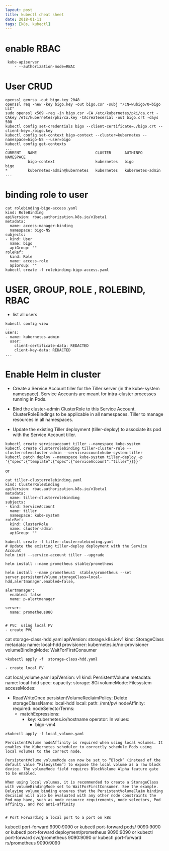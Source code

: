 ```yaml
---
layout: post
title: kubectl cheat sheet
date: 2018-01-11
tags: [k8s, kubectl]
---
```


# enable RBAC
```
 kube-apiserver
    - --authorization-mode=RBAC
```

# User CRUD
```
openssl genrsa -out bigo.key 2048
openssl req -new -key bigo.key -out bigo.csr -subj "/CN=wubigo/O=bigo LLC"
sudo openssl x509 -req -in bigo.csr -CA /etc/kubernetes/pki/ca.crt -CAkey /etc/kubernetes/pki/ca.key -CAcreateserial -out bigo.crt -days 500
kubectl config set-credentials bigo --client-certificate=./bigo.crt --client-key=./bigo.key
kubectl config set-context bigo-context --cluster=kubernetes --namespace=bigo-NS --user=bigo
kubectl config get-contexts 
...
CURRENT   NAME                          CLUSTER      AUTHINFO           NAMESPACE
          bigo-context                  kubernetes   bigo               bigo
*         kubernetes-admin@kubernetes   kubernetes   kubernetes-admin
...
```

# binding role to user
```
cat rolebinding-bigo-access.yaml
kind: RoleBinding
apiVersion: rbac.authorization.k8s.io/v1beta1
metadata:
  name: access-manager-binding
  namespace: bigo-NS
subjects:
- kind: User
  name: bigo
  apiGroup: ""
roleRef:
  kind: Role
  name: access-role
  apiGroup: ""
kubectl create -f rolebinding-bigo-access.yaml

```


# USER, GROUP, ROLE , ROLEBIND, RBAC
- list all users
```
kubectl config view
...
users:
- name: kubernetes-admin
  user:
    client-certificate-data: REDACTED
    client-key-data: REDACTED
...
```


# Enable Helm in cluster

- Create a Service Account tiller for the Tiller server (in the kube-system namespace). Service Accounts are meant for intra-cluster processes running in Pods.

- Bind the cluster-admin ClusterRole to this Service Account. ClusterRoleBindings to be applicable in all namespaces. Tiller to manage resources in all namespaces.

- Update the existing Tiller deployment (tiller-deploy) to associate its pod with the Service Account tiller.
```
kubectl create serviceaccount tiller --namespace kube-system
kubectl create clusterrolebinding tiller-cluster-rule --clusterrole=cluster-admin --serviceaccount=kube-system:tiller
kubectl patch deploy --namespace kube-system tiller-deploy -p '{"spec":{"template":{"spec":{"serviceAccount":"tiller"}}}}'
```
or
```
cat tiller-clusterrolebinding.yaml
kind: ClusterRoleBinding
apiVersion: rbac.authorization.k8s.io/v1beta1
metadata:
  name: tiller-clusterrolebinding
subjects:
- kind: ServiceAccount
  name: tiller
  namespace: kube-system
roleRef:
  kind: ClusterRole
  name: cluster-admin
  apiGroup: ""

kubectl create -f tiller-clusterrolebinding.yaml
# Update the existing tiller-deploy deployment with the Service Account
helm init --service-account tiller --upgrade
```



```
helm install --name prometheus stable/prometheus

helm install --name prometheus1  stable/prometheus --set server.persistentVolume.storageClass=local-hdd,alertmanager.enabled=false,
```

    alertmanager:
	  enabled: false
      name: p-alertmanager
    
	server:
      name: prometheus880
```

# PVC  using local PV
- create PVC
```
cat storage-class-hdd.yaml 
apiVersion: storage.k8s.io/v1
kind: StorageClass
metadata:
 name: local-hdd
provisioner: kubernetes.io/no-provisioner
volumeBindingMode: WaitForFirstConsumer
```
>kubectl apply -f  storage-class-hdd.yaml

- create local PV
```
cat local_volume.yaml
apiVersion: v1
kind: PersistentVolume
metadata:
  name: local-hdd
spec:
  capacity:
    storage: 8Gi
  volumeMode: Filesystem
  accessModes:
  - ReadWriteOnce
  persistentVolumeReclaimPolicy: Delete
  storageClassName: local-hdd
  local:
    path: /mnt/pv/
  nodeAffinity:
    required:
      nodeSelectorTerms:
      - matchExpressions:
        - key: kubernetes.io/hostname
          operator: In
          values:
          - bigo-vm4
```
>kubectl apply -f local_volume.yaml

PersistentVolume nodeAffinity is required when using local volumes. It enables the Kubernetes scheduler to correctly schedule Pods using local volumes to the correct node.

PersistentVolume volumeMode can now be set to “Block” (instead of the default value “Filesystem”) to expose the local volume as a raw block device. The volumeMode field requires BlockVolume Alpha feature gate to be enabled.

When using local volumes, it is recommended to create a StorageClass with volumeBindingMode set to WaitForFirstConsumer. See the example. Delaying volume binding ensures that the PersistentVolumeClaim binding decision will also be evaluated with any other node constraints the Pod may have, such as node resource requirements, node selectors, Pod affinity, and Pod anti-affinity


# Port Forwarding a local port to a port on k8s
```
kubectl port-forward <podname> 9090:9090
or
kubectl port-forward pods/<podname> 9090:9090
or
kubectl port-forward deployment/prometheus  9090:9090
or
kubectl port-forward svc/prometheus  9090:9090
or
kubectl port-forward rs/prometheus  9090:9090
```